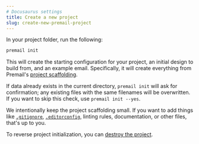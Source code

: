 ```yaml
---
# Docusaurus settings
title: Create a new project
slug: create-new-premail-project
---
```


In your project folder, run the following:

```sh
premail init
```

This will create the starting configuration for your project, an initial design
to build from, and an example email. Specifically, it will create everything
from Premail's
[project scaffolding](https://github.com/premail/premail/tree/main/src/scaffolding/project/).

If data already exists in the current directory, `premail init` will ask for
confirmation; any existing files with the same filenames will be overwritten. If
you want to skip this check, use `premail init --yes`.

We intentionally keep the project scaffolding small. If you want to add things
like [`.gitignore`](https://git-scm.com/docs/gitignore),
[`.editorconfig`](https://editorconfig.org/), linting rules, documentation, or
other files, that's up to you.

To reverse project initialization, you can
[destroy the project](/docs/overview/usage/destroy-project/).
